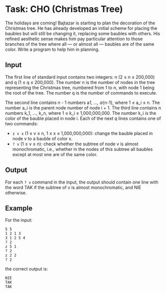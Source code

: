 # Task: CHO (Christmas Tree)

The holidays are coming! Bajtazar is starting to plan the decoration of the Christmas tree. He has already developed an initial scheme for placing the baubles but will still be changing it, replacing some baubles with others. His refined aesthetic sense makes him pay particular attention to those branches of the tree where all — or almost all — baubles are of the same color. Write a program to help him in planning.

## Input

The first line of standard input contains two integers: n (2 ≤ n ≤ 200,000) and q (1 ≤ q ≤ 200,000). The number n is the number of nodes in the tree representing the Christmas tree, numbered from 1 to n, with node 1 being the root of the tree. The number q is the number of commands to execute.

The second line contains n - 1 numbers a*1, ..., a*{n-1}, where 1 ≤ a_i ≤ n. The number a_i is the parent node number of node i + 1.
The third line contains n numbers k_1, ..., k_n, where 1 ≤ k_i ≤ 1,000,000,000. The number k_i is the color of the bauble placed in node i.
Each of the next q lines contains one of two commands:

- `z v x` (1 ≤ v ≤ n, 1 ≤ x ≤ 1,000,000,000): change the bauble placed in node v to a bauble of color x.
- `? v` (1 ≤ v ≤ n): check whether the subtree of node v is almost monochromatic, i.e., whether in the nodes of this subtree all baubles except at most one are of the same color.

## Output

For each `? v` command in the input, the output should contain one line with the word TAK if the subtree of v is almost monochromatic, and NIE otherwise.

## Example

For the input:

```plaintext
5 5
1 2 1 3
3 1 2 5 4
? 2
z 5 1
? 2
z 2 2
? 2
```

the correct output is:

```plaintext
NIE
TAK
TAK
```
